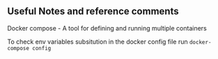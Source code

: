 ## Useful Notes and reference comments
Docker compose - A tool for defining and running multiple containers

To check env variables  subsitution in the docker config file run
```docker-compose config```